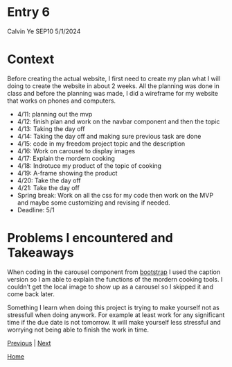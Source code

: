 # Entry 6

Calvin Ye
SEP10 5/1/2024

# Context

Before creating the actual website, I first need to create my plan what I will doing to create the website in about 2 weeks. All the planning was done in class and before the planning was made, I did a wireframe for my website that works on phones and computers.

* 4/11: planning out the mvp
* 4/12: finish plan and work on the navbar component and then the topic
* 4/13: Taking the day off
* 4/14: Taking the day off and making sure previous task are done
* 4/15: code in my freedom project topic and the description
* 4/16: Work on carousel to display images
* 4/17: Explain the mordern cooking
* 4/18: Indrotuce my product of the topic of cooking
* 4/19: A-frame showing the product
* 4/20: Take the day off
* 4/21: Take the day off
* Spring break: Work on all the css for my code then work on the MVP and maybe some customizing and revising if needed.
* Deadline: 5/1

# Problems I encountered and Takeaways

When coding in the carousel component from [bootstrap](https://getbootstrap.com/docs/5.3/components/carousel/) I used the caption version so I am able to explain the functions of the mordern cooking tools. I couldn't get the local image to show up as a carousel so I skipped it and come back later. 

Something I learn when doing this project is trying to make yourself not as stressfull when doing anywork. For example at least work for any significant time if the due date is not tomorrow. It will make yourself less stressful and worrying not being able to finish the work in time.

[Previous](entry05.md) | [Next](entry07.md)

[Home](../README.md)
